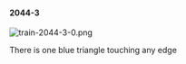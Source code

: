 #### 2044-3
![train-2044-3-0.png](https://github.com/lil-lab/nlvr/raw/master/nlvr/train/images/59/train-2044-3-0.png "train-2044-3-0.png")

There is one blue triangle touching any edge